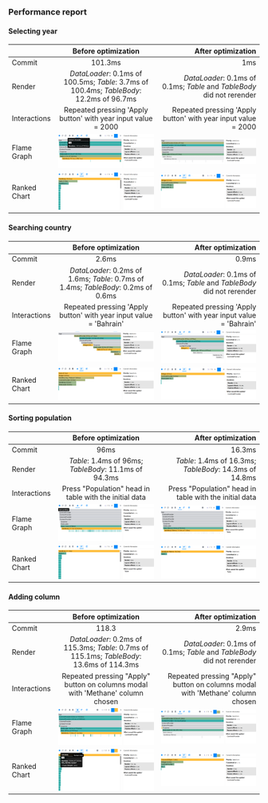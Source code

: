 ### Performance report

#### Selecting year

|              |                                   Before optimization                                    |                                                     After optimization |
| :----------- | :--------------------------------------------------------------------------------------: | ---------------------------------------------------------------------: |
| Commit       |                                         101.3ms                                          |                                                                    1ms |
| Render       | _DataLoader_: 0.1ms of 100.5ms; _Table_: 3.7ms of 100.4ms; _TableBody_: 12.2ms of 96.7ms | _DataLoader_: 0.1ms of 0.1ms; _Table_ and _TableBody_ did not rerender |
| Interactions |              Repeated pressing 'Apply button' with year input value = 2000               |          Repeated pressing 'Apply button' with year input value = 2000 |
| Flame Graph  |                            ![alt text](./public/image-6.png)                             |                                     ![alt text](./public/image-14.png) |
| Ranked Chart |                            ![alt text](./public/image-7.png)                             |                                     ![alt text](./public/image-15.png) |

#### Searching country

|              |                                Before optimization                                 |                                                     After optimization |
| :----------- | :--------------------------------------------------------------------------------: | ---------------------------------------------------------------------: |
| Commit       |                                       2.6ms                                        |                                                                  0.9ms |
| Render       | _DataLoader_: 0.2ms of 1.6ms; _Table_: 0.7ms of 1.4ms; _TableBody_: 0.2ms of 0.6ms | _DataLoader_: 0.1ms of 0.1ms; _Table_ and _TableBody_ did not rerender |
| Interactions |         Repeated pressing 'Apply button' with year input value = 'Bahrain'         |     Repeated pressing 'Apply button' with year input value = 'Bahrain' |
| Flame Graph  |                         ![alt text](./public/image-4.png)                          |                                     ![alt text](./public/image-10.png) |
| Ranked Chart |                         ![alt text](./public/image-5.png)                          |                                     ![alt text](./public/image-11.png) |

#### Sorting population

|              |                  Before optimization                   |                                      After optimization |
| :----------- | :----------------------------------------------------: | ------------------------------------------------------: |
| Commit       |                          96ms                          |                                                  16.3ms |
| Render       | _Table_: 1.4ms of 96ms; _TableBody_: 11.1ms of 94.3ms  | _Table_: 1.4ms of 16.3ms; _TableBody_: 14.3ms of 14.8ms |
| Interactions | Press "Population" head in table with the initial data |  Press "Population" head in table with the initial data |
| Flame Graph  |           ![alt text](./public/image-2.png)            |                       ![alt text](./public/image-8.png) |
| Ranked Chart |           ![alt text](./public/image-3.png)            |                       ![alt text](./public/image-9.png) |

#### Adding column

|              |                                    Before optimization                                    |                                                             After optimization |
| :----------- | :---------------------------------------------------------------------------------------: | -----------------------------------------------------------------------------: |
| Commit       |                                           118.3                                           |                                                                          2.9ms |
| Render       | _DataLoader_: 0.2ms of 115.3ms; _Table_: 0.7ms of 115.1ms; _TableBody_: 13.6ms of 114.3ms |         _DataLoader_: 0.1ms of 0.1ms; _Table_ and _TableBody_ did not rerender |
| Interactions |      Repeated pressing "Apply" button on columns modal with 'Methane' column chosen       | Repeated pressing "Apply" button on columns modal with 'Methane' column chosen |
| Flame Graph  |                             ![alt text](./public/image-1.png)                             |                                             ![alt text](./public/image-12.png) |
| Ranked Chart |                              ![alt text](./public/image.png)                              |                                             ![alt text](./public/image-13.png) |
